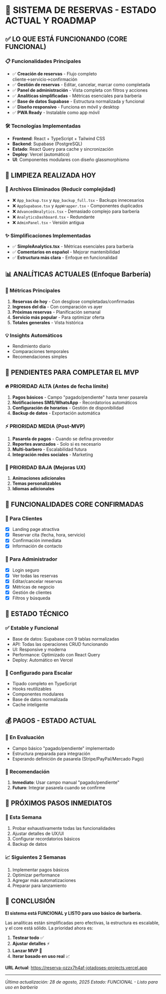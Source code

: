 # 🚀 SISTEMA DE RESERVAS - ESTADO ACTUAL Y ROADMAP

## ✅ LO QUE ESTÁ FUNCIONANDO (CORE FUNCIONAL)

### 📋 Funcionalidades Principales

- ✅ **Creación de reservas** - Flujo completo cliente→servicio→confirmación
- ✅ **Gestión de reservas** - Editar, cancelar, marcar como completada
- ✅ **Panel de administración** - Vista completa con filtros y acciones
- ✅ **Analíticas simplificadas** - Métricas esenciales para barbería
- ✅ **Base de datos Supabase** - Estructura normalizada y funcional
- ✅ **Diseño responsivo** - Funciona en móvil y desktop
- ✅ **PWA Ready** - Instalable como app móvil

### 🛠️ Tecnologías Implementadas

- **Frontend**: React + TypeScript + Tailwind CSS
- **Backend**: Supabase (PostgreSQL)
- **Estado**: React Query para cache y sincronización
- **Deploy**: Vercel (automático)
- **UI**: Componentes modulares con diseño glassmorphismo

## 🧹 LIMPIEZA REALIZADA HOY

### 📁 Archivos Eliminados (Reducir complejidad)

- ❌ `App_backup.tsx` y `App_backup_full.tsx` - Backups innecesarios
- ❌ `AppSupabase.tsx` y `AppWrapper.tsx` - Componentes duplicados
- ❌ `AdvancedAnalytics.tsx` - Demasiado complejo para barbería
- ❌ `AnalyticsDashboard.tsx` - Redundante
- ❌ `AdminPanel.tsx` - Versión antigua

### ✨ Simplificaciones Implementadas

- ✅ **SimpleAnalytics.tsx** - Métricas esenciales para barbería
- ✅ **Comentarios en español** - Mejorar mantenibilidad
- ✅ **Estructura más clara** - Enfoque en funcionalidad

## 📊 ANALÍTICAS ACTUALES (Enfoque Barbería)

### 🎯 Métricas Principales

1. **Reservas de hoy** - Con desglose completadas/confirmadas
2. **Ingresos del día** - Con comparación vs ayer
3. **Próximas reservas** - Planificación semanal
4. **Servicio más popular** - Para optimizar oferta
5. **Totales generales** - Vista histórica

### 💡 Insights Automáticos

- Rendimiento diario
- Comparaciones temporales
- Recomendaciones simples

## 🚧 PENDIENTES PARA COMPLETAR EL MVP

### 🔥 PRIORIDAD ALTA (Antes de fecha límite)

1. **Pagos básicos** - Campo "pagado/pendiente" hasta tener pasarela
2. **Notificaciones SMS/WhatsApp** - Recordatorios automáticos
3. **Configuración de horarios** - Gestión de disponibilidad
4. **Backup de datos** - Exportación automática

### ⚡ PRIORIDAD MEDIA (Post-MVP)

1. **Pasarela de pagos** - Cuando se defina proveedor
2. **Reportes avanzados** - Solo si es necesario
3. **Multi-barbero** - Escalabilidad futura
4. **Integración redes sociales** - Marketing

### 🎨 PRIORIDAD BAJA (Mejoras UX)

1. **Animaciones adicionales**
2. **Temas personalizables**
3. **Idiomas adicionales**

## 📱 FUNCIONALIDADES CORE CONFIRMADAS

### 👥 Para Clientes

- [x] Landing page atractiva
- [x] Reservar cita (fecha, hora, servicio)
- [x] Confirmación inmediata
- [x] Información de contacto

### 🔧 Para Administrador

- [x] Login seguro
- [x] Ver todas las reservas
- [x] Editar/cancelar reservas
- [x] Métricas de negocio
- [x] Gestión de clientes
- [x] Filtros y búsqueda

## 🎯 ESTADO TÉCNICO

### ✅ Estable y Funcional

- Base de datos: Supabase con 9 tablas normalizadas
- API: Todas las operaciones CRUD funcionando
- UI: Responsive y moderna
- Performance: Optimizado con React Query
- Deploy: Automático en Vercel

### 🔧 Configurado para Escalar

- Tipado completo en TypeScript
- Hooks reutilizables
- Componentes modulares
- Base de datos normalizada
- Cache inteligente

## 💰 PAGOS - ESTADO ACTUAL

### 🚧 En Evaluación

- Campo básico "pagado/pendiente" implementado
- Estructura preparada para integración
- Esperando definición de pasarela (Stripe/PayPal/Mercado Pago)

### 🎯 Recomendación

1. **Inmediato**: Usar campo manual "pagado/pendiente"
2. **Futuro**: Integrar pasarela cuando se confirme

## 🚀 PRÓXIMOS PASOS INMEDIATOS

### 📅 Esta Semana

1. Probar exhaustivamente todas las funcionalidades
2. Ajustar detalles de UX/UI
3. Configurar recordatorios básicos
4. Backup de datos

### 📈 Siguientes 2 Semanas

1. Implementar pagos básicos
2. Optimizar performance
3. Agregar más automatizaciones
4. Preparar para lanzamiento

## 🎉 CONCLUSIÓN

**El sistema está FUNCIONAL y LISTO para uso básico de barbería.**

Las analíticas están simplificadas pero efectivas, la estructura es escalable, y el core está sólido. La prioridad ahora es:

1. **Testear todo** ✅
2. **Ajustar detalles** ⚡
3. **Lanzar MVP** 🚀
4. **Iterar basado en uso real** 📈

**URL Actual**: https://reserva-ozzx7h4af-jotadoses-projects.vercel.app

---

_Última actualización: 28 de agosto, 2025_
_Estado: FUNCIONAL - Listo para uso en barbería_
